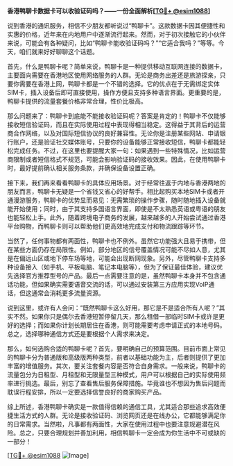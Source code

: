 **香港鸭聊卡数据卡可以收验证码吗？——一份全面解析[[TG💪+ @esim1088](https://t.me/s/esim1088)]**

说到香港的通讯服务，相信不少朋友都听说过“鸭聊卡”。这款数据卡因其便捷性和实惠的价格，近年来在内地用户中逐渐流行起来。然而，对于初次接触它的小伙伴来说，可能会有各种疑问，比如“鸭聊卡能收验证码吗？”“它适合我吗？”等等。今天，咱们就来好好聊聊这个话题。

首先，什么是鸭聊卡呢？简单来说，鸭聊卡是一种提供移动互联网连接的数据卡，主要面向需要在香港地区使用网络服务的人群。无论是商务出差还是旅游探亲，只要你需要在香港上网，鸭聊卡都是一个不错的选择。它的优点在于无需绑定实体SIM卡，插入设备后即可直接使用，操作方便且支持多种语言界面。更重要的是，鸭聊卡提供的流量套餐价格非常合理，性价比极高。

那么问题来了：鸭聊卡到底能不能接收验证码呢？答案是肯定的！鸭聊卡不仅能够接收短信验证码，而且在实际使用过程中表现得相当稳定。这得益于其背后的运营商合作网络，以及对国际短信协议的良好兼容性。无论你是注册某些网站、申请银行账户，还是验证社交媒体账号，只要你的设备能够正常接收短信，鸭聊卡都能轻松完成任务。不过，在这里也要提醒大家一句：如果遇到一些特殊情况，比如运营商限制或者短信格式不规范，可能会影响验证码的接收效果。因此，在使用鸭聊卡时，最好提前确认相关服务条款，并确保设备设置正确。

接下来，我们再来看看鸭聊卡的具体应用场景。对于经常往返于内地与香港两地的朋友而言，鸭聊卡无疑是一个省钱又省心的好帮手。相比起购买本地SIM卡或者开通漫游服务，鸭聊卡的优势显而易见：无需繁琐的操作步骤，随时随地插入设备就能开始使用；同时，由于其支持多国语言界面，即使是不太熟悉英语或粤语的朋友也能轻松上手。此外，随着跨境电子商务的发展，越来越多的人开始尝试通过香港平台购物，而鸭聊卡则可以帮助他们更高效地完成支付和物流跟踪等环节。

当然了，任何事物都有两面性，鸭聊卡也不例外。虽然它功能强大且易于携带，但在某些方面仍存在局限性。例如，部分地区的信号覆盖情况可能不尽如人意，尤其是在偏远山区或地下停车场等地，可能会出现断网现象。另外，尽管鸭聊卡支持多种设备接入（如手机、平板电脑、笔记本电脑等），但为了保证最佳体验，建议优先选择官方推荐型号的产品。最后一点需要注意的是，虽然鸭聊卡本身并不包含通话功能，但如果确实需要语音交流的话，可以通过安装第三方应用实现VoIP通话，但这通常会消耗更多流量资源。

说到这里，或许有人会问：“既然鸭聊卡这么好用，那它是不是适合所有人呢？”其实不然。如果你只是偶尔去香港短暂停留几天，那么租借一部临时SIM卡或许是更好的选择；而如果你计划长期居住在香港，则可能需要考虑申请正式的本地号码。总之，选择哪种通信方式还是要根据个人需求来决定。

那么，如何选购合适的鸭聊卡呢？首先，要明确自己的预算范围。目前市面上常见的鸭聊卡分为普通版和高级版两种类型，前者以基础功能为主，后者则提供了更加丰富的增值服务。其次，要关注套餐内容是否符合自身需求。一般来说，鸭聊卡的流量包分为日租型、月租型和无限量型三种模式，用户可以根据自己的实际使用频率进行挑选。最后，别忘了查看售后服务保障措施。毕竟谁也不想因为售后问题而耽误行程安排，所以一定要选择信誉良好的商家购买产品。

综上所述，香港鸭聊卡确实是一款值得信赖的通信工具，尤其适合那些追求高效便捷生活方式的人群。无论是接收验证码、浏览网页还是在线办公，它都能够满足你的日常需求。当然啦，凡事都有两面性，大家在使用过程中也要注意规避潜在风险。总之，只要合理规划并善加利用，相信鸭聊卡一定会成为你生活中不可或缺的一部分！

[[TG💪+ @esim1088](https://t.me/s/esim1088) ![Image](https://i.postimg.cc/4NQfJmqS/Snipaste-2025-05-13-00-14-12.png)]